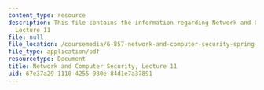 ```yaml
---
content_type: resource
description: This file contains the information regarding Network and Computer Security,
  Lecture 11
file: null
file_location: /coursemedia/6-857-network-and-computer-security-spring-2014/67e37a2911104255980e84d1e7a37891_MIT6_857S14_Lec11.pdf
file_type: application/pdf
resourcetype: Document
title: Network and Computer Security, Lecture 11
uid: 67e37a29-1110-4255-980e-84d1e7a37891
---
```

